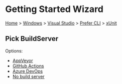 # Getting Started Wizard

[Home](/docs/wiz/readme.md) > [Windows](Windows.md) > [Visual Studio](Windows_VisualStudio.md) > [Prefer CLI](Windows_VisualStudio_Cli.md) > [xUnit](Windows_VisualStudio_Cli_xUnit.md)

## Pick BuildServer

Options:
 * [AppVeyor](Windows_VisualStudio_Cli_xUnit_AppVeyor.md)
 * [GitHub Actions](Windows_VisualStudio_Cli_xUnit_GitHubActions.md)
 * [Azure DevOps](Windows_VisualStudio_Cli_xUnit_AzureDevOps.md)
 * [No build server](Windows_VisualStudio_Cli_xUnit_None.md)
